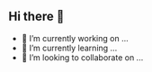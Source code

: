 ## Hi there 👋

- 🔭 I’m currently working on ...
- 🌱 I’m currently learning ...
- 👯 I’m looking to collaborate on ...

<!--
**JoseCaicedo904/JoseCaicedo904** is a ✨ _special_ ✨ repository because its `README.md` (this file) appears on your GitHub profile.

Here are some ideas to get you started:



